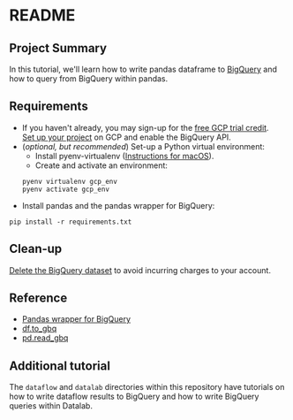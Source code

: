 # README

## Project Summary

In this tutorial, we'll learn how to write pandas dataframe to [BigQuery](https://cloud.google.com/bigquery/) and how to query from BigQuery within pandas.

## Requirements

* If you haven't already, you may sign-up for the [free GCP trial credit](https://cloud.google.com/free/docs/frequently-asked-questions).   
[Set up your project](https://cloud.google.com/bigquery/quickstart-web-ui#before-you-begin) on GCP and enable the BigQuery API.
* (*optional, but recommended*) Set-up a Python virtual environment:
  * Install pyenv-virtualenv ([Instructions for macOS](http://akbaribrahim.com/)).
  * Create and activate an environment:
  ```shell
  pyenv virtualenv gcp_env
  pyenv activate gcp_env
  ```
* Install pandas and the pandas wrapper for BigQuery:
```shell
pip install -r requirements.txt
```

## Clean-up

[Delete the BigQuery dataset](https://cloud.google.com/bigquery/quickstart-web-ui#clean-up) to avoid incurring charges to your account.

## Reference

* [Pandas wrapper for BigQuery](https://pandas-gbq.readthedocs.io/en/latest/intro.html)
* [df.to_gbq](https://pandas.pydata.org/pandas-docs/stable/generated/pandas.DataFrame.to_gbq.html)
* [pd.read_gbq](https://pandas.pydata.org/pandas-docs/stable/generated/pandas.read_gbq.html)

## Additional tutorial

The `dataflow` and `datalab` directories within this repository have tutorials on how to write dataflow results to BigQuery and how to write BigQuery queries within Datalab.
